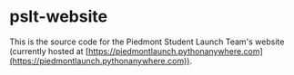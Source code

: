 # pslt-website

This is the source code for the Piedmont Student Launch Team's website (currently hosted at [https://piedmontlaunch.pythonanywhere.com](https://piedmontlaunch.pythonanywhere.com)).
